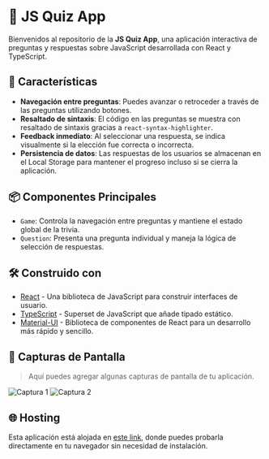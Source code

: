 # 🎯 JS Quiz App

Bienvenidos al repositorio de la **JS Quiz App**, una aplicación interactiva de preguntas y respuestas sobre JavaScript desarrollada con React y TypeScript. 

## 🚀 Características

- **Navegación entre preguntas**: Puedes avanzar o retroceder a través de las preguntas utilizando botones.
- **Resaltado de sintaxis**: El código en las preguntas se muestra con resaltado de sintaxis gracias a `react-syntax-highlighter`.
- **Feedback inmediato**: Al seleccionar una respuesta, se indica visualmente si la elección fue correcta o incorrecta.
- **Persistencia de datos**: Las respuestas de los usuarios se almacenan en el Local Storage para mantener el progreso incluso si se cierra la aplicación.

## 📦 Componentes Principales

- `Game`: Controla la navegación entre preguntas y mantiene el estado global de la trivia.
- `Question`: Presenta una pregunta individual y maneja la lógica de selección de respuestas.

## 🛠️ Construido con

- [React](https://es.reactjs.org/) - Una biblioteca de JavaScript para construir interfaces de usuario.
- [TypeScript](https://www.typescriptlang.org/) - Superset de JavaScript que añade tipado estático.
- [Material-UI](https://mui.com/) - Biblioteca de componentes de React para un desarrollo más rápido y sencillo.

## 📸 Capturas de Pantalla

> Aquí puedes agregar algunas capturas de pantalla de tu aplicación.

![Captura 1](https://github.com/DivorcedLance/js-quizz/assets/104219610/372533c3-a885-46c2-a29a-041e29697913)
![Captura 2](https://github.com/DivorcedLance/js-quizz/assets/104219610/0a5fbbe1-3d34-44e4-9eb3-1895b3c00f8f)

## 🌐 Hosting

Esta aplicación está alojada en [este link](https://divorcedlance.github.io/js-quizz/), donde puedes probarla directamente en tu navegador sin necesidad de instalación.
